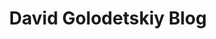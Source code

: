 ---
title: David Golodetskiy Blog
home: true
heroText: DavidGo
heroImage: /pencil.svg
tagline: Nothing special just reflection
actionText: Read the latest →
actionLink: /blog/
features:
- 
    title: Coding
    details: As a web developer I'm going to post some of my daily gotchas and viewpoints.
- 
    title: Board games
    details: Recently I discovered myself as a nerdy boardgamer, so I'm going to share with you my journey in this exciting little world!
- 
    title: Lifestyle
    details: Regular thoughts and deep contemplation if there is :)

footer: © DavidGo 2020. Made with VuePress.
---